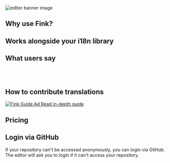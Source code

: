 <doc-hero 
  title="Edit translations with version control in a visual editor." description="Fink enables translators to edit translations in a visual editor and submit them to your repository. It is a client-side application that pulls the translations from your repository into the browser and commits changes back to it. Contributors can easily submit translations by creating forks and pull requests within the editor." primary-text="Open Fink" primary-link="https://fink.inlang.com" secondary-text="Guide" secondary-link="https://inlang.com/g/6ddyhpoi/guide-nilsjacobsen-contributeTranslationsWithFink" tag="Best app for translators" companies='["https://cdn.jsdelivr.net/gh/opral/monorepo@latest/inlang/source-code/editor/assets/appflowy-logo.svg","https://cdn.jsdelivr.net/gh/opral/monorepo@latest/inlang/source-code/editor/assets/osmosis-logo.svg","https://www.remnote.com/assets/homepage/images/logoText.svg"]'>
  
</doc-hero>

![editor banner image](https://cdn.jsdelivr.net/gh/opral/monorepo@main/inlang/source-code/editor/assets/fink-image.png)

## Why use Fink?

<doc-features>
  <doc-feature text-color="#0F172A" color="#E1EFF7" title="Edit messages visually" image="https://cdn.jsdelivr.net/gh/opral/monorepo@latest/inlang/source-code/editor/assets/editor01.png"></doc-feature>
  <doc-feature text-color="#0F172A" color="#E1EFF7" title="Collaborate using version control" image="https://cdn.jsdelivr.net/gh/opral/monorepo@latest/inlang/source-code/editor/assets/editor02.png"></doc-feature>
  <doc-feature text-color="#0F172A" color="#E1EFF7" title="Ensure quality with lint rules" image="https://cdn.jsdelivr.net/gh/opral/monorepo@latest/inlang/source-code/editor/assets/editor03.png"></doc-feature>
</doc-features>

## Works alongside your i18n library

<doc-features>
  <doc-feature text-color="#0F172A" color="#E1EFF7" title="and other JSON-based i18n libraries" image="https://cdn.jsdelivr.net/gh/opral/monorepo@latest/inlang/source-code/editor/assets/supported-libraries.webp"></doc-feature>
</doc-features>

## What users say

<doc-comments>
<doc-comment text="The web editor is very well-made! ↹-compatible, fast auto-translate, nice working UI, all good!" author="WarningImHack3r" icon="mdi:github"></doc-comment>
<doc-comment text="Looks like @inlangHQ is going to kill all the translation services with CLI, IDE extension, web editor,  plugins, and CI/CD combo. Amazing." author="Nedim Arabacı" icon="simple-icons:x"></doc-comment>
</doc-comments>
<doc-comment text="I was blown away when I realized that everything in the inlang web editor was done client side." author="Anonym" icon="mdi:discord"></doc-comment>
</doc-comments>

<br />
<br />

## How to contribute translations

[![Fink Guide Ad](https://cdn.jsdelivr.net/gh/opral/monorepo@latest/inlang/assets/marketplace/editor-guide-image.jpg) Read in-depth guide](https://inlang.com/g/6ddyhpoi/guide-nilsjacobsen-contributeTranslationsWithFink)

## Pricing 
 
<doc-pricing></doc-pricing>

## Login via GitHub

If your repository can't be accessed anonymously, you can login via GitHub. The editor will ask you to login if it can't access your repository.
